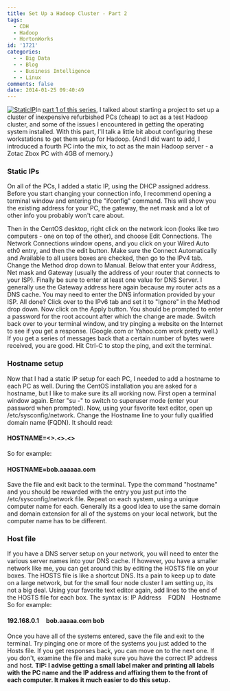 ```yaml
---
title: Set Up a Hadoop Cluster - Part 2
tags:
  - CDH
  - Hadoop
  - HortonWorks
id: '1721'
categories:
  - - Big Data
  - - Blog
  - - Business Intelligence
  - - Linux
comments: false
date: 2014-01-25 09:40:49
---
```


[![StaticIP](http://edpflager.com/wp-content/uploads/2014/01/StaticIP-237x300.png)](http://edpflager.com/wp-content/uploads/2014/01/StaticIP.png)In [part 1 of this series](http://edpflager.com/?p=1714 "Set up a Hadoop Cluster – Part 1"), I talked about starting a project to set up a cluster of inexpensive refurbished PCs (cheap) to act as a test Hadoop cluster, and some of the issues I encountered in getting the operating system installed. With this part, I'll talk a little bit about configuring these workstations to get them setup for Hadoop. (And I did want to add, I introduced a fourth PC into the mix, to act as the main Hadoop server - a Zotac Zbox PC with 4GB of memory.)

### **Static IPs**

On all of the PCs, I added a static IP, using the DHCP assigned address. Before you start changing your connection info, I recommend opening a terminal window and entering the "ifconfig" command. This will show you the existing address for your PC, the gateway, the net mask and a lot of other info you probably won't care about.
<!-- more -->
Then in the CentOS desktop, right click on the network icon (looks like two computers - one on top of the other), and choose Edit Connections. The Network Connections window opens, and you click on your Wired Auto eth0 entry, and then the edit button. Make sure the Connect Automatically and Available to all users boxes are checked, then go to the IPv4 tab. Change the Method drop down to Manual. Below that enter your Address, Net mask and Gateway (usually the address of your router that connects to your ISP). Finally be sure to enter at least one value for DNS Server. I generally use the Gateway address here again because my router acts as a DNS cache. You may need to enter the DNS information provided by your ISP. All done? Click over to the IPv6 tab and set it to "Ignore" in the Method drop down. Now click on the Apply button. You should be prompted to enter a password for the root account after which the change are made. Switch back over to your terminal window, and try pinging a website on the Internet to see if you get a response. (Google.com or Yahoo.com work pretty well.) If you get a series of messages back that a certain number of bytes were received, you are good. Hit Ctrl-C to stop the ping, and exit the terminal.

### **Hostname setup**

Now that I had a static IP setup for each PC, I needed to add a hostname to each PC as well. During the CentOS installation you are asked for a hostname, but I like to make sure its all working now. First open a terminal window again. Enter "su -" to switch to superuser mode (enter your password when prompted). Now, using your favorite text editor, open up /etc/sysconfig/network. Change the Hostname line to your fully qualified domain name (FQDN). It should read:

#### HOSTNAME=<<computername>>.<<domain>>.<<domain extension>>

So for example:

#### HOSTNAME=bob.aaaaaa.com

Save the file and exit back to the terminal. Type the command "hostname" and you should be rewarded with the entry you just put into the /etc/sysconfig/network file. Repeat on each system, using a unique computer name for each. Generally its a good idea to use the same domain and domain extension for all of the systems on your local network, but the computer name has to be different.

### **Host file**

If you have a DNS server setup on your network, you will need to enter the various server names into your DNS cache. If however, you have a smaller network like me, you can get around this by editing the HOSTS file on your boxes. The HOSTS file is like a shortcut DNS. Its a pain to keep up to date on a large network, but for the small four node cluster I am setting up, its not a big deal. Using your favorite text editor again, add lines to the end of the HOSTS file for each box. The syntax is: IP Address    FQDN    Hostname So for example:

#### 192.168.0.1     bob.aaaaa.com bob

Once you have all of the systems entered, save the file and exit to the terminal. Try pinging one or more of the systems you just added to the Hosts file. If you get responses back, you can move on to the next one. If you don't, examine the file and make sure you have the correct IP address and host. **TIP: I advise getting a small label maker and printing all labels with the PC name and the IP address and affixing them to the front of each computer. It makes it much easier to do this setup.**
